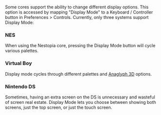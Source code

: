 Some cores support the ability to change different display options.  This option is accessed by mapping "Display Mode" to a Keyboard / Controller button in Preferences > Controls.
Currently, only three systems support Display Mode:

### NES
When using the Nestopia core, pressing the Display Mode button will cycle various palettes.

### Virtual Boy
Display mode cycles through different palettes and [Anaglyph 3D](http://en.wikipedia.org/wiki/Anaglyph_3D) options.

### Nintendo DS
Sometimes, having an extra screen on the DS is unnecessary and wasteful of screen real estate.  Display Mode lets you choose between showing both screens, just the top screen, or just the touch screen.

